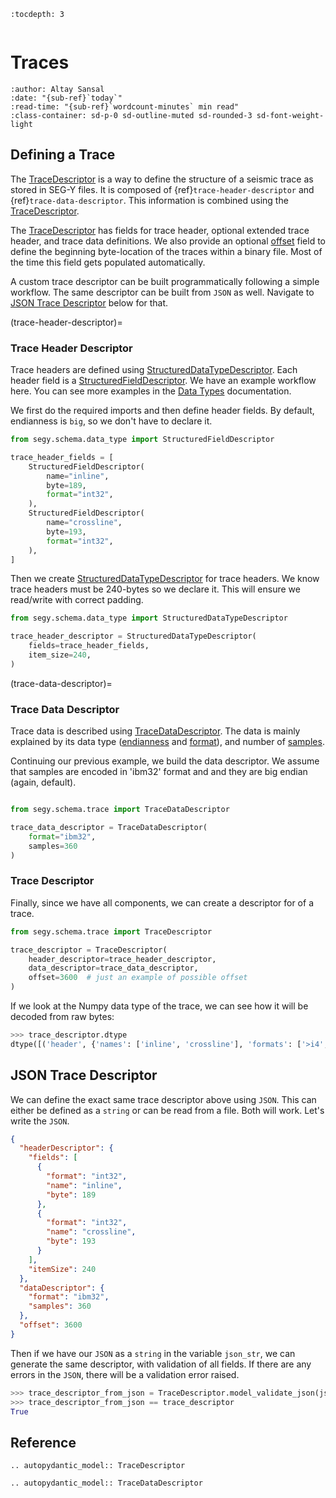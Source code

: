 ```{eval-rst}
:tocdepth: 3
```

```{currentModule} segy.schema.trace

```

# Traces

```{article-info}
:author: Altay Sansal
:date: "{sub-ref}`today`"
:read-time: "{sub-ref}`wordcount-minutes` min read"
:class-container: sd-p-0 sd-outline-muted sd-rounded-3 sd-font-weight-light
```

## Defining a Trace

The [TraceDescriptor] is a way to define the structure of a seismic trace
as stored in SEG-Y files. It is composed of {ref}`trace-header-descriptor`
and {ref}`trace-data-descriptor`. This information is combined using the
[TraceDescriptor].

The [TraceDescriptor] has fields for trace header, optional extended trace
header, and trace data definitions. We also provide an optional [offset]
field to define the beginning byte-location of the traces within a binary
file. Most of the time this field gets populated automatically.

A custom trace descriptor can be built programmatically following a simple
workflow. The same descriptor can be built from `JSON` as well. Navigate to
[JSON Trace Descriptor](#json-trace-descriptor) below for that.

(trace-header-descriptor)=

### Trace Header Descriptor

Trace headers are defined using [StructuredDataTypeDescriptor]. Each header
field is a [StructuredFieldDescriptor]. We have an example workflow here. You
can see more examples in the [Data Types](#data_type) documentation.

We first do the required imports and then define header fields. By default,
endianness is `big`, so we don't have to declare it.

```python
from segy.schema.data_type import StructuredFieldDescriptor

trace_header_fields = [
    StructuredFieldDescriptor(
        name="inline",
        byte=189,
        format="int32",
    ),
    StructuredFieldDescriptor(
        name="crossline",
        byte=193,
        format="int32",
    ),
]
```

Then we create [StructuredDataTypeDescriptor] for trace headers. We know trace
headers must be 240-bytes so we declare it. This will ensure we read/write with
correct padding.

```python
from segy.schema.data_type import StructuredDataTypeDescriptor

trace_header_descriptor = StructuredDataTypeDescriptor(
    fields=trace_header_fields,
    item_size=240,
)
```

(trace-data-descriptor)=

### Trace Data Descriptor

Trace data is described using [TraceDataDescriptor](#TraceDataDescriptor).
The data is mainly explained by its data type ([endianness] and [format]),
and number of [samples].

Continuing our previous example, we build the data descriptor. We assume
that samples are encoded in 'ibm32' format and and they are big endian
(again, default).

```python

from segy.schema.trace import TraceDataDescriptor

trace_data_descriptor = TraceDataDescriptor(
    format="ibm32",
    samples=360
)
```

### Trace Descriptor

Finally, since we have all components, we can create a descriptor for of a trace.

```python
from segy.schema.trace import TraceDescriptor

trace_descriptor = TraceDescriptor(
    header_descriptor=trace_header_descriptor,
    data_descriptor=trace_data_descriptor,
    offset=3600  # just an example of possible offset
)
```

If we look at the Numpy data type of the trace, we can see how it
will be decoded from raw bytes:

```python
>>> trace_descriptor.dtype
dtype([('header', {'names': ['inline', 'crossline'], 'formats': ['>i4', '>i4'], 'offsets': [188, 192], 'itemsize': 240}), ('data', '>u4', (360,))])
```

## JSON Trace Descriptor

We can define the exact same trace descriptor above using `JSON`. This can either
be defined as a `string` or can be read from a file. Both will work. Let's write
the `JSON`.

```json
{
  "headerDescriptor": {
    "fields": [
      {
        "format": "int32",
        "name": "inline",
        "byte": 189
      },
      {
        "format": "int32",
        "name": "crossline",
        "byte": 193
      }
    ],
    "itemSize": 240
  },
  "dataDescriptor": {
    "format": "ibm32",
    "samples": 360
  },
  "offset": 3600
}
```

Then if we have our `JSON` as a `string` in the variable `json_str`, we can
generate the same descriptor, with validation of all fields. If there are any
errors in the `JSON`, there will be a validation error raised.

```python
>>> trace_descriptor_from_json = TraceDescriptor.model_validate_json(json_str)
>>> trace_descriptor_from_json == trace_descriptor
True
```

[tracedescriptor]: #TraceDescriptor
[offset]: #TraceDescriptor.offset
[structureddatatypedescriptor]: #StructuredDataTypeDescriptor
[structuredfielddescriptor]: #StructuredFieldDescriptor
[endianness]: #Endianness
[format]: #TraceDataDescriptor.format
[samples]: #TraceDataDescriptor.samples

## Reference

```{eval-rst}
.. autopydantic_model:: TraceDescriptor
```

```{eval-rst}
.. autopydantic_model:: TraceDataDescriptor
```
